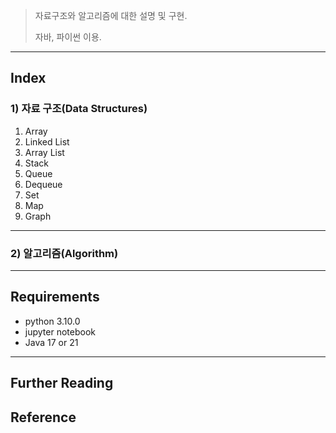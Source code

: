 >자료구조와 알고리즘에 대한 설명 및 구현.
>
>자바, 파이썬 이용.

---

## Index

### 1) 자료 구조(Data Structures)

1. Array
2. Linked List
3. Array List
4. Stack
5. Queue
6. Dequeue
7. Set
8. Map
9. Graph

---

### 2) 알고리즘(Algorithm)













---

## Requirements

* python 3.10.0
* jupyter notebook
* Java 17 or 21

---

## Further Reading







## Reference


